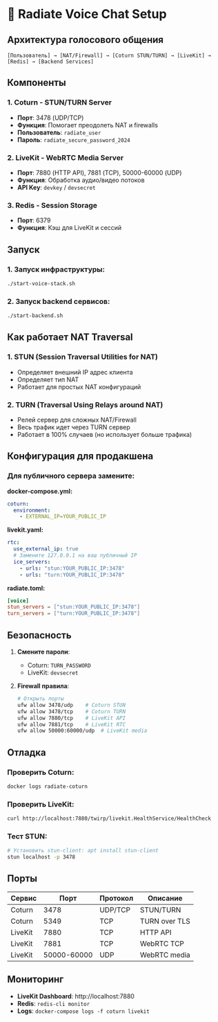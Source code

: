 # 🎤 Radiate Voice Chat Setup

## Архитектура голосового общения

```
[Пользователь] → [NAT/Firewall] → [Coturn STUN/TURN] → [LiveKit] → [Redis] → [Backend Services]
```

## Компоненты

### 1. **Coturn** - STUN/TURN Server
- **Порт**: 3478 (UDP/TCP)
- **Функция**: Помогает преодолеть NAT и firewalls
- **Пользователь**: `radiate_user`
- **Пароль**: `radiate_secure_password_2024`

### 2. **LiveKit** - WebRTC Media Server  
- **Порт**: 7880 (HTTP API), 7881 (TCP), 50000-60000 (UDP)
- **Функция**: Обработка аудио/видео потоков
- **API Key**: `devkey` / `devsecret`

### 3. **Redis** - Session Storage
- **Порт**: 6379
- **Функция**: Кэш для LiveKit и сессий

## Запуск

### 1. Запуск инфраструктуры:
```bash
./start-voice-stack.sh
```

### 2. Запуск backend сервисов:
```bash
./start-backend.sh
```

## Как работает NAT Traversal

### 1. **STUN** (Session Traversal Utilities for NAT)
- Определяет внешний IP адрес клиента
- Определяет тип NAT
- Работает для простых NAT конфигураций

### 2. **TURN** (Traversal Using Relays around NAT)
- Релей сервер для сложных NAT/Firewall
- Весь трафик идет через TURN сервер
- Работает в 100% случаев (но использует больше трафика)

## Конфигурация для продакшена

### Для публичного сервера замените:

**docker-compose.yml:**
```yaml
coturn:
  environment:
    - EXTERNAL_IP=YOUR_PUBLIC_IP
```

**livekit.yaml:**
```yaml
rtc:
  use_external_ip: true
  # Замените 127.0.0.1 на ваш публичный IP
  ice_servers:
    - urls: "stun:YOUR_PUBLIC_IP:3478"
    - urls: "turn:YOUR_PUBLIC_IP:3478"
```

**radiate.toml:**
```toml
[voice]
stun_servers = ["stun:YOUR_PUBLIC_IP:3478"]
turn_servers = ["turn:YOUR_PUBLIC_IP:3478"]
```

## Безопасность

1. **Смените пароли**:
   - Coturn: `TURN_PASSWORD`
   - LiveKit: `devsecret`

2. **Firewall правила**:
   ```bash
   # Открыть порты
   ufw allow 3478/udp    # Coturn STUN
   ufw allow 3478/tcp    # Coturn TURN
   ufw allow 7880/tcp    # LiveKit API
   ufw allow 7881/tcp    # LiveKit RTC
   ufw allow 50000:60000/udp  # LiveKit media
   ```

## Отладка

### Проверить Coturn:
```bash
docker logs radiate-coturn
```

### Проверить LiveKit:
```bash
curl http://localhost:7880/twirp/livekit.HealthService/HealthCheck
```

### Тест STUN:
```bash
# Установить stun-client: apt install stun-client
stun localhost -p 3478
```

## Порты

| Сервис   | Порт     | Протокол | Описание |
|----------|----------|----------|----------|
| Coturn   | 3478     | UDP/TCP  | STUN/TURN |
| Coturn   | 5349     | TCP      | TURN over TLS |
| LiveKit  | 7880     | TCP      | HTTP API |
| LiveKit  | 7881     | TCP      | WebRTC TCP |
| LiveKit  | 50000-60000 | UDP   | WebRTC media |

## Мониторинг

- **LiveKit Dashboard**: http://localhost:7880
- **Redis**: `redis-cli monitor` 
- **Logs**: `docker-compose logs -f coturn livekit`